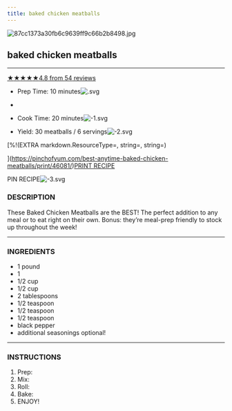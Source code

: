 ```yaml
---
title: baked chicken meatballs
---
```



![87cc1373a30fb6c9639ff9c66b2b8498.jpg](../image/87cc1373a30fb6c9639ff9c66b2b8498.jpg)

## baked chicken meatballs

---

[★](https://pinchofyum.com/best-anytime-baked-chicken-meatballs#respond)[★](https://pinchofyum.com/best-anytime-baked-chicken-meatballs#respond)[★](https://pinchofyum.com/best-anytime-baked-chicken-meatballs#respond)[★](https://pinchofyum.com/best-anytime-baked-chicken-meatballs#respond)[★](https://pinchofyum.com/best-anytime-baked-chicken-meatballs#respond)[4.8](https://pinchofyum.com/best-anytime-baked-chicken-meatballs#respond)[ from ](https://pinchofyum.com/best-anytime-baked-chicken-meatballs#respond)[54](https://pinchofyum.com/best-anytime-baked-chicken-meatballs#respond)[ reviews](https://pinchofyum.com/best-anytime-baked-chicken-meatballs#respond)

* Prep Time: 10 minutes![.svg](image/.svg)

*
* Cook Time: 20 minutes![-1.svg](image/-1.svg)

* Yield: 30 meatballs / 6 servings![-2.svg](image/-2.svg)

[%!(EXTRA markdown.ResourceType=, string=, string=)

](https://pinchofyum.com/best-anytime-baked-chicken-meatballs/print/46081/)[PRINT RECIPE](https://pinchofyum.com/best-anytime-baked-chicken-meatballs/print/46081/)

PIN RECIPE![-3.svg](image/-3.svg)

### DESCRIPTION

These Baked Chicken Meatballs are the BEST! The perfect addition to any meal or to eat right on their own. Bonus: they’re meal-prep friendly to stock up throughout the week!

---

### INGREDIENTS

* 1 pound
* 1
* 1/2 cup
* 1/2 cup
* 2 tablespoons
* 1/2 teaspoon
* 1/2 teaspoon
* 1/2 teaspoon
* black pepper
* additional seasonings optional!

---

### INSTRUCTIONS

1. Prep:
2. Mix:
3. Roll:
4. Bake:
5. ENJOY!
